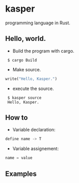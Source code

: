 # kasper
programming language in Rust.

## Hello, world.
- Build the program with cargo.
```console
 $ cargo Build
```
- Make source.
```python
write("Hello, Kasper.")
```
- execute the source.
```console
 $ kasper source
 Hello, Kasper.
```

## How to

- Variable declaration:

```python
define name -> T
```
- Variable assignement:

```python
name = value
```

## Examples